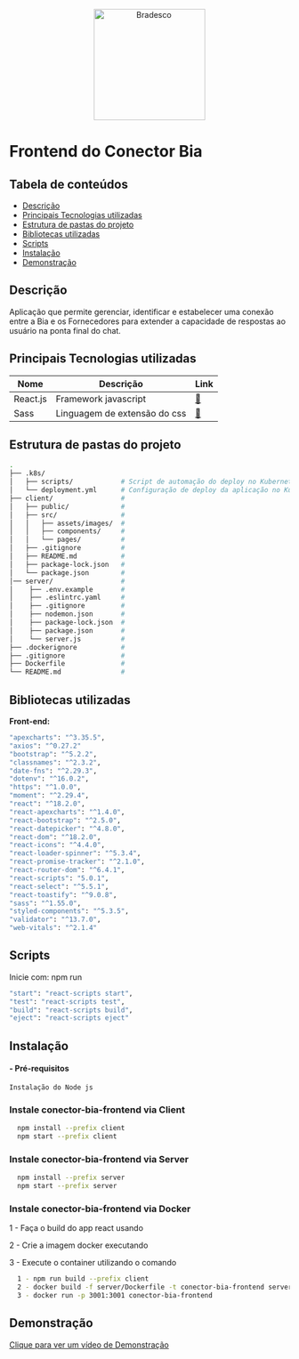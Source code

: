 
<p align="center">
    <img src="https://media.graphassets.com/output=format:jpg/resize=height:100,fit:max/0pOAxMmuRvasOczSco2R" alt="Bradesco" width="200"/>
</p>

# Frontend do Conector Bia

## Tabela de conteúdos

  - [Descrição](#descrição)
  - [Principais Tecnologias utilizadas](#principais-tecnologias-utilizadas)
  - [Estrutura de pastas do projeto](#estrutura-de-pastas-do-projeto)
  - [Bibliotecas utilizadas](#bibliotecas-utilizadas)
  - [Scripts](#scripts)
  - [Instalação](#instalação)
  - [Demonstração](#demonstração)

## Descrição

Aplicação que permite gerenciar, identificar e estabelecer uma conexão entre a Bia e os Fornecedores para extender a capacidade de respostas ao usuário na ponta final do chat.

## Principais Tecnologias utilizadas

| Nome | Descrição | Link |
| ---  | --- | --- |
| React.js | Framework javascript | [🔗](https://pt-br.reactjs.org/) 
| Sass | Linguagem de extensão do css | [🔗](https://sass-lang.com/) 

## Estrutura de pastas do projeto

```sh
.
├── .k8s/
│   ├── scripts/            # Script de automação do deploy no Kubernetes 
│   └── deployment.yml      # Configuração de deploy da aplicação no Kubernetes
├── client/                 #
│   ├── public/             # 
│   ├── src/                #
│   │   ├── assets/images/  # 
│   │   ├── components/     # 
│   │   └── pages/          #
│   ├── .gitignore          # 
│   ├── README.md           #
│   ├── package-lock.json   #
│   └── package.json        #
│── server/                 #
│    ├── .env.example       #
│    ├── .eslintrc.yaml     #
│    ├── .gitignore         #
│    ├── nodemon.json       #
│    ├── package-lock.json  #
│    ├── package.json       #
│    └── server.js          #
├── .dockerignore           #
├── .gitignore              #
├── Dockerfile              # 
└── README.md               # 
```
## Bibliotecas utilizadas

**Front-end:** 
```bash
"apexcharts": "^3.35.5",
"axios": "^0.27.2"
"bootstrap": "^5.2.2",
"classnames": "^2.3.2",
"date-fns": "^2.29.3",
"dotenv": "^16.0.2",
"https": "^1.0.0",
"moment": "^2.29.4",
"react": "^18.2.0",
"react-apexcharts": "^1.4.0",
"react-bootstrap": "^2.5.0",
"react-datepicker": "^4.8.0",
"react-dom": "^18.2.0",
"react-icons": "^4.4.0",
"react-loader-spinner": "^5.3.4",
"react-promise-tracker": "^2.1.0",
"react-router-dom": "^6.4.1",
"react-scripts": "5.0.1",
"react-select": "^5.5.1",
"react-toastify": "^9.0.8",
"sass": "^1.55.0",
"styled-components": "^5.3.5",
"validator": "^13.7.0",
"web-vitals": "^2.1.4"
```


## Scripts

Inicie com: npm run

```bash
"start": "react-scripts start",
"test": "react-scripts test",
"build": "react-scripts build",
"eject": "react-scripts eject"
```


## Instalação

#### - Pré-requisitos
    Instalação do Node js

### Instale conector-bia-frontend via Client

```bash
  npm install --prefix client
  npm start --prefix client
```

### Instale conector-bia-frontend via Server

```bash
  npm install --prefix server
  npm start --prefix server
```

### Instale conector-bia-frontend via Docker

1 - Faça o build do app react usando

2 - Crie a imagem docker executando

3 - Execute o container utilizando o comando

```bash
  1 - npm run build --prefix client
  2 - docker build -f server/Dockerfile -t conector-bia-frontend server
  3 - docker run -p 3001:3001 conector-bia-frontend
```
## Demonstração

[Clique para ver um vídeo de Demonstração](https://media.graphassets.com/W24nIS3tTrGpNt8Yvl8y)
